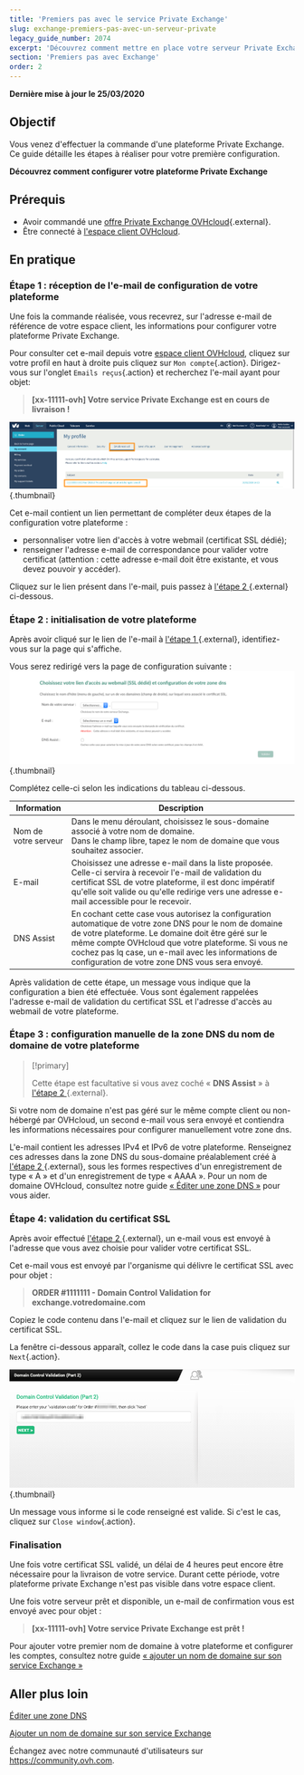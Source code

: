 ```yaml
---
title: 'Premiers pas avec le service Private Exchange'
slug: exchange-premiers-pas-avec-un-serveur-private
legacy_guide_number: 2074
excerpt: 'Découvrez comment mettre en place votre serveur Private Exchange.'
section: 'Premiers pas avec Exchange'
order: 2
---
```


**Dernière mise à jour le 25/03/2020**

## Objectif

Vous venez d'effectuer la commande d'une plateforme Private Exchange. Ce guide détaille les étapes à réaliser pour votre première configuration.

**Découvrez comment configurer votre plateforme Private Exchange**

## Prérequis

- Avoir commandé une [offre Private Exchange OVHcloud](https://www.ovh.com/fr/emails/){.external}.
- Être connecté à [l'espace client OVHcloud](https://www.ovh.com/auth/?action=gotomanager).

## En pratique

### Étape 1 : réception de l'e-mail de configuration de votre plateforme

Une fois la commande réalisée, vous recevrez, sur l'adresse e-mail de référence de votre espace client, les informations pour configurer votre plateforme Private Exchange. 

Pour consulter cet e-mail depuis votre [espace client OVHcloud](https://www.ovh.com/auth/?action=gotomanager), cliquez sur votre profil en haut à droite puis cliquez sur `Mon compte`{.action}. Dirigez-vous sur l'onglet `Emails reçus`{.action} et recherchez l'e-mail ayant pour objet:

> **[xx-11111-ovh] Votre service Private Exchange est en cours de livraison !**


![first-use-private-exchange](images/first-use-private-exchange-01.png){.thumbnail}

Cet e-mail contient un lien permettant de compléter deux étapes de la configuration votre plateforme :

- personnaliser votre lien d'accès à votre webmail (certificat SSL dédié);
- renseigner l'adresse e-mail de correspondance pour valider votre certificat (attention : cette adresse e-mail doit être existante, et vous devez pouvoir y accéder).

Cliquez sur le lien présent dans l'e-mail, puis passez à [l'étape 2 ](./#etape-2-initialisation-de-votre-plateforme){.external} ci-dessous.

### Étape 2 : initialisation de votre plateforme

Après avoir cliqué sur le lien de l'e-mail à [l'étape 1 ](./#etape-1-reception-de-lemail-de-configuration-de-votre-serveur){.external}, identifiez-vous sur la page qui s'affiche.

Vous serez redirigé vers la page de configuration suivante :
![first-use-private-exchange](images/first-use-private-exchange-02.png){.thumbnail}

Complétez celle-ci selon les indications du tableau ci-dessous.

| Information          	| Description                                                                                                                                                                                                                             	|
|----------------------	|-----------------------------------------------------------------------------------------------------------------------------------------------------------------------------------------------------------------------------------------	|
| Nom de votre serveur 	| Dans le menu déroulant, choisissez le sous-domaine associé à votre nom de domaine. <br> Dans le champ libre, tapez le nom de domaine que vous souhaitez associer.                                                                   	|
| E-mail               	| Choisissez une adresse e-mail dans la liste proposée. Celle-ci servira à recevoir l'e-mail de validation du certificat SSL de votre plateforme, il est donc impératif qu'elle soit valide ou qu'elle redirige vers une adresse e-mail accessible pour le recevoir.
| DNS Assist           	| En cochant cette case vous autorisez la configuration automatique de votre zone DNS pour le nom de domaine de votre plateforme. Le domaine doit être géré sur le même compte OVHcloud que votre plateforme. Si vous ne cochez pas lq case, un e-mail avec les informations de configuration de votre zone DNS vous sera envoyé. 	|

Après validation de cette étape, un message vous indique que la configuration a bien été effectuée. Vous sont également rappelées l'adresse e-mail de validation du certificat SSL et l'adresse d'accès au webmail de votre plateforme.

### Étape 3 : configuration manuelle de la zone DNS du nom de domaine de votre plateforme

> [!primary]
>
> Cette étape est facultative si vous avez coché « **DNS Assist** » à [l'étape 2 ](./#etape-2-initialisation-de-votre-plateforme){.external}.
> 

Si votre nom de domaine n'est pas géré sur le même compte client ou non-hébergé par OVHcloud, un second e-mail vous sera envoyé et contiendra les informations nécessaires pour configurer manuellement votre zone dns.

L'e-mail contient les adresses IPv4 et IPv6 de votre plateforme. Renseignez ces adresses dans la zone DNS du sous-domaine préalablement créé à [l'étape 2 ](./#etape-2-initialisation-de-votre-plateforme){.external}, sous les formes respectives d'un enregistrement de type « A » et d'un enregistrement de type « AAAA ». Pour un nom de domaine OVHcloud, consultez notre guide [« Éditer une zone DNS »](https://docs.ovh.com/fr/domains/editer-ma-zone-dns/) pour vous aider.



### Étape 4: validation du certificat SSL

Après avoir effectué [l'étape 2 ](./#etape-2-initialisation-de-votre-plateforme){.external}, un e-mail vous est envoyé à l'adresse que vous avez choisie pour valider votre certificat SSL.

Cet e-mail vous est envoyé par l'organisme qui délivre le certificat SSL avec pour objet :

> **ORDER #1111111 - Domain Control Validation for exchange.votredomaine.com**

Copiez le code contenu dans l'e-mail et cliquez sur le lien de validation du certificat SSL.

La fenêtre ci-dessous apparaît, collez le code dans la case puis cliquez sur `Next`{.action}.

![first-use-private-exchange](images/first-use-private-exchange-03.png){.thumbnail}

Un message vous informe si le code renseigné est valide. Si c'est le cas, cliquez sur `Close window`{.action}.

### Finalisation

Une fois votre certificat SSL validé, un délai de 4 heures peut encore être nécessaire pour la livraison de votre service. Durant cette période, votre plateforme private Exchange n'est pas visible dans votre espace client.

Une fois votre serveur prêt et disponible, un e-mail de confirmation vous est envoyé avec pour objet :

> **[xx-11111-ovh] Votre service Private Exchange est prêt !**

Pour ajouter votre premier nom de domaine à votre plateforme et configurer les comptes, consultez notre guide [« ajouter un nom de domaine sur son service Exchange »](https://docs.ovh.com/fr/microsoft-collaborative-solutions/ajouter-domaine-exchange/) 

## Aller plus loin

[Éditer une zone DNS](https://docs.ovh.com/fr/domains/editer-ma-zone-dns/)

[Ajouter un nom de domaine sur son service Exchange ](https://docs.ovh.com/fr/microsoft-collaborative-solutions/ajouter-domaine-exchange/) 

Échangez avec notre communauté d'utilisateurs sur <https://community.ovh.com>.
